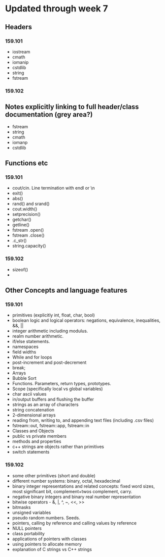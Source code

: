 # Updated through week 7

## Headers
### 159.101
 - iostream
 - cmath
 - iomanip
 - cstdlib
 - string
 - fstream
### 159.102

## Notes explicitly linking to full header/class documentation (grey area?)
- fstream
- string
- cmath
- iomanp
- cstdlib

## Functions etc
### 159.101
- cout/cin. Line termination with endl or \n
- exit()
- abs()
- rand() and srand()
- cout.width()
- setprecision() 
- getchar()
- getline()
- fstream .open()
- fstream .close()
- .c_str()
- string.capacity()
### 159.102
- sizeof()
- 


## Other Concepts and language features
### 159.101
- primitives (explicitly int, float, char, bool)
- boolean logic and logical operators: negations, equivalence, inequalities, &&, ||
- integer arithmetic including modulus.
- realm number arithmetic.
- if/else statements.
- namespaces
- field widths
- While and for loops
- post-increment and post-decrement
- break;
- Arrays
- Bubble Sort
- Functions. Parameters, return types, prototypes.
- Scope (specifically local vs global variables)
- char ascii values
- in/output buffers and flushing the buffer
- strings as an array of characters
- string concatenation
- 2-dimensional arrays
- reading from, writing to, and appending text files (including .csv files)
- fstream::out, fstream::app, fstream::in
- Classes and Objects
- public vs private members
- methods and properties
- c++ strings are objects rather than primitives
- switch statements
### 159.102
- some other primitives (short and double)
- different number systems: binary, octal, hexadecimal
- binary integer representations and related concepts: fixed word sizes, most significant bit, complement+twos complement, carry.
- negative binary integers and binary real number representation
- bitwise operators - &, |, ^, ~, <<, >>
- bitmasks
- unsigned variables
- pseudo random numbers. Seeds.
- pointers, calling by reference and calling values by reference
- NULL pointers
- class portability
- applications of pointers with classes
- using pointers to allocate memory
- explanation of C strings vs C++ strings
